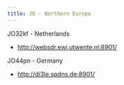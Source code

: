 ```yaml
---
title: JO - Northern Europe
---
```


JO32kf - Netherlands

* http://websdr.ewi.utwente.nl:8901/

JO44pn - Germany

* http://dj3le.spdns.de:8901/


